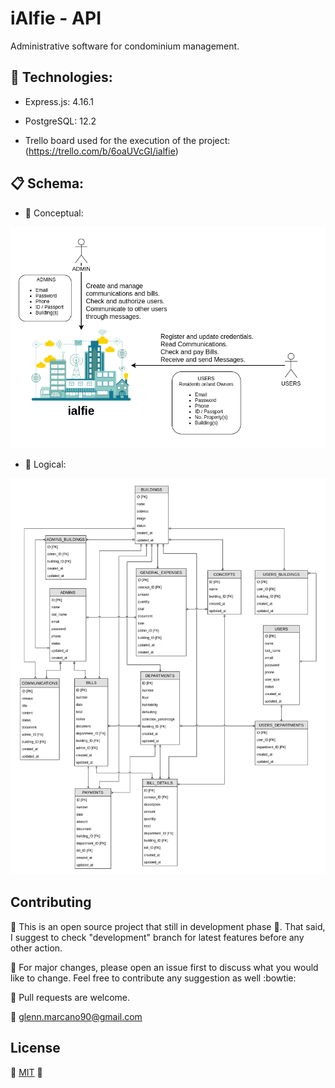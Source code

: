 # iAlfie - API

Administrative software for condominium management.

## :dart: Technologies:

* Express.js:  4.16.1

* PostgreSQL: 12.2

* Trello board used for the execution of the project: (https://trello.com/b/6oaUVcGI/ialfie)

## :clipboard: Schema:

* :pencil: Conceptual:

![Conceptual schema](/assets/ialfie_conceptual_model.png)

* :briefcase: Logical:

![Logical schema](/assets/ialfie_logic_model.png)

## Contributing

:construction: This is an open source project that still in development phase :baby:. That said, I suggest to check "development" branch for latest features before any other action.

:wrench: For major changes, please open an issue first to discuss what you would like to change. Feel free to contribute any suggestion as well :bowtie:

:electric_plug: Pull requests are welcome. 

:email: glenn.marcano90@gmail.com

## License
:space_invader: [MIT](https://choosealicense.com/licenses/mit/) :space_invader: